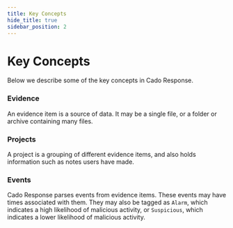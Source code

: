 ```yaml
---
title: Key Concepts
hide_title: true
sidebar_position: 2
---
```


# Key Concepts
Below we describe some of the key concepts in Cado Response.

### Evidence
An evidence item is a source of data. It may be a single file, or a folder or archive containing many files.

### Projects
A project is a grouping of different evidence items, and also holds information such as notes users have made.

### Events
Cado Response parses events from evidence items. These events may have times associated with them. They may also be tagged as `Alarm`, which indicates a high likelihood of malicious activity, or `Suspicious`, which indicates a lower likelihood of malicious activity.
